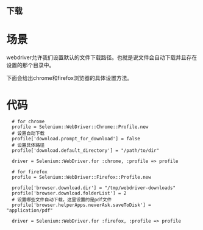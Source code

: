 下载
------------

场景
====
webdriver允许我们设置默认的文件下载路径。也就是说文件会自动下载并且存在设置的那个目录中。

下面会给出chrome和firefox浏览器的具体设置方法。

代码
====

```
  # for chrome
  profile = Selenium::WebDriver::Chrome::Profile.new
  # 设置自动下载
  profile['download.prompt_for_download'] = false
  # 设置具体路径
  profile['download.default_directory'] = "/path/to/dir"

  driver = Selenium::WebDriver.for :chrome, :profile => profile

  # for firefox 
  profile = Selenium::WebDriver::Firefox::Profile.new

  profile['browser.download.dir'] = "/tmp/webdriver-downloads"
  profile['browser.download.folderList'] = 2
  # 设置哪些文件自动下载，这里设置的是pdf文件
  profile['browser.helperApps.neverAsk.saveToDisk'] = "application/pdf"

  driver = Selenium::WebDriver.for :firefox, :profile => profile

```
